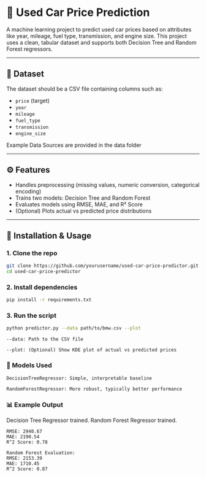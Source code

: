# 🚗 Used Car Price Prediction

A machine learning project to predict used car prices based on attributes like year, mileage, fuel type, transmission, and engine size. This project uses a clean, tabular dataset and supports both Decision Tree and Random Forest regressors.

---

## 📁 Dataset

The dataset should be a CSV file containing columns such as:

-   `price` (target)
-   `year`
-   `mileage`
-   `fuel_type`
-   `transmission`
-   `engine_size`

Example Data Sources are provided in the data folder

---

## ⚙️ Features

-   Handles preprocessing (missing values, numeric conversion, categorical encoding)
-   Trains two models: Decision Tree and Random Forest
-   Evaluates models using RMSE, MAE, and R² Score
-   (Optional) Plots actual vs predicted price distributions

---

## 🧪 Installation & Usage

### 1. Clone the repo

```bash
git clone https://github.com/yourusername/used-car-price-predictor.git
cd used-car-price-predictor
```

### 2. Install dependencies

```bash
pip install -r requirements.txt
```

### 3. Run the script

```bash
python predictor.py --data path/to/bmw.csv --plot
```

    --data: Path to the CSV file

    --plot: (Optional) Show KDE plot of actual vs predicted prices

### 🧠 Models Used

    DecisionTreeRegressor: Simple, interpretable baseline

    RandomForestRegressor: More robust, typically better performance

### 📊 Example Output

Decision Tree Regressor trained.
Random Forest Regressor trained.

```Decision Tree Evaluation:
RMSE: 2940.67
MAE: 2190.54
R^2 Score: 0.78

Random Forest Evaluation:
RMSE: 2153.39
MAE: 1710.45
R^2 Score: 0.87
```
